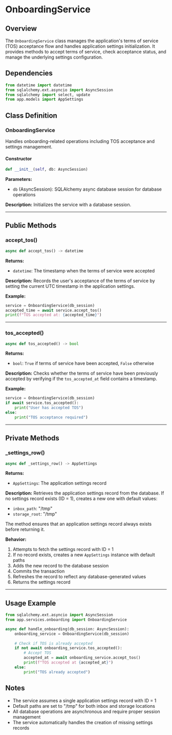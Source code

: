 <!--
This documentation was auto-generated by Claude on 2025-05-31T16-10-11.
Source file: ./src/backend/app/services/onboarding.py
-->

# OnboardingService

## Overview

The `OnboardingService` class manages the application's terms of service (TOS) acceptance flow and handles application settings initialization. It provides methods to accept terms of service, check acceptance status, and manage the underlying settings configuration.

## Dependencies

```python
from datetime import datetime
from sqlalchemy.ext.asyncio import AsyncSession
from sqlalchemy import select, update
from app.models import AppSettings
```

## Class Definition

### OnboardingService

Handles onboarding-related operations including TOS acceptance and settings management.

#### Constructor

```python
def __init__(self, db: AsyncSession)
```

**Parameters:**
- `db` (AsyncSession): SQLAlchemy async database session for database operations

**Description:**
Initializes the service with a database session.

---

## Public Methods

### accept_tos()

```python
async def accept_tos() -> datetime
```

**Returns:**
- `datetime`: The timestamp when the terms of service were accepted

**Description:**
Records the user's acceptance of the terms of service by setting the current UTC timestamp in the application settings.

**Example:**
```python
service = OnboardingService(db_session)
accepted_time = await service.accept_tos()
print(f"TOS accepted at: {accepted_time}")
```

---

### tos_accepted()

```python
async def tos_accepted() -> bool
```

**Returns:**
- `bool`: `True` if terms of service have been accepted, `False` otherwise

**Description:**
Checks whether the terms of service have been previously accepted by verifying if the `tos_accepted_at` field contains a timestamp.

**Example:**
```python
service = OnboardingService(db_session)
if await service.tos_accepted():
    print("User has accepted TOS")
else:
    print("TOS acceptance required")
```

---

## Private Methods

### _settings_row()

```python
async def _settings_row() -> AppSettings
```

**Returns:**
- `AppSettings`: The application settings record

**Description:**
Retrieves the application settings record from the database. If no settings record exists (ID = 1), creates a new one with default values:
- `inbox_path`: "/tmp"
- `storage_root`: "/tmp"

The method ensures that an application settings record always exists before returning it.

**Behavior:**
1. Attempts to fetch the settings record with ID = 1
2. If no record exists, creates a new `AppSettings` instance with default paths
3. Adds the new record to the database session
4. Commits the transaction
5. Refreshes the record to reflect any database-generated values
6. Returns the settings record

---

## Usage Example

```python
from sqlalchemy.ext.asyncio import AsyncSession
from app.services.onboarding import OnboardingService

async def handle_onboarding(db_session: AsyncSession):
    onboarding_service = OnboardingService(db_session)
    
    # Check if TOS is already accepted
    if not await onboarding_service.tos_accepted():
        # Accept TOS
        accepted_at = await onboarding_service.accept_tos()
        print(f"TOS accepted at {accepted_at}")
    else:
        print("TOS already accepted")
```

## Notes

- The service assumes a single application settings record with ID = 1
- Default paths are set to "/tmp" for both inbox and storage locations
- All database operations are asynchronous and require proper session management
- The service automatically handles the creation of missing settings records
